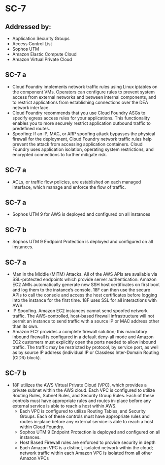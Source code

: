 # SC-7
## Addressed by:
 - Application Security Groups
 - Access Control List
 - Sophos UTM
 - Amazon Elastic Compute Cloud
 - Amazon Virtual Private Cloud


## SC-7 a
- Cloud Foundry implements network traffic rules using Linux iptables on the component VMs. Operators can configure rules to prevent system access from external networks and between internal components, and to restrict applications from establishing connections over the DEA network interface.
- Cloud Foundry recommends that you use Cloud Foundry ASGs to specify egress access rules for your applications. This functionality enables you to more securely restrict application outbound traffic to predefined routes.
- Spoofing: If an IP, MAC, or ARP spoofing attack bypasses the physical firewall for the deployment, Cloud Foundry network traffic rules help prevent the attack from accessing application containers. Cloud Foundry uses application isolation, operating system restrictions, and encrypted connections to further mitigate risk.





## SC-7 a
- ACLs, or traffic flow policies, are established on each managed interface, which manage and enforce the flow of traffic.





## SC-7 a
- Sophos UTM 9 for AWS is deployed and configured on all instances


## SC-7 b
- Sophos UTM 9 Endpoint Protection is deployed and configured on all instances.





## SC-7 a
- Man in the Middle (MITM) Attacks. All of the AWS APIs are available via SSL-protected endpoints which provide server authentication. Amazon EC2 AMIs automatically generate new SSH host certificates on first boot and log them to the instance’s console. 18F can then use the secure APIs to call the console and access the host certificates before logging into the instance for the first time. 18F uses SSL for all interactions with AWS.
- IP Spoofing. Amazon EC2 instances cannot send spoofed network traffic. The AWS-controlled, host-based firewall infrastructure will not permit an instance to send traffic with a source IP or MAC address other than its own.
- Amazon EC2 provides a complete firewall solution; this mandatory inbound firewall is configured in a default deny-all mode and Amazon EC2 customers must explicitly open the ports needed to allow inbound traffic. The traffic may be restricted by protocol, by service port, as well as by source IP address (individual IP or Classless Inter-Domain Routing (CIDR) block).





## SC-7 b
- 18F utilizes the AWS Virtual Private Cloud (VPC), which provides a private subnet within the AWS cloud. Each VPC is configured to utilize Routing Rules, Subnet Rules, and Security Group Rules. Each of these controls must have appropriate rules and routes in-place before any external service is able to reach a host within AWS.
  - Each VPC is configured to utilize Routing Tables, and Security Groups.  Each of these controls must have appropriate rules and routes in-place before any external service is able to reach a host within Cloud Foundry.
  - Sophos UTM 9 Endpoint Protection is deployed and configured on all instances.
  - Host Based Firewall rules are enforced to provide security in depth
  - Each Amazon VPC is a distinct, isolated network within the cloud; network traffic within each Amazon VPC is isolated from all other Amazon VPCs




